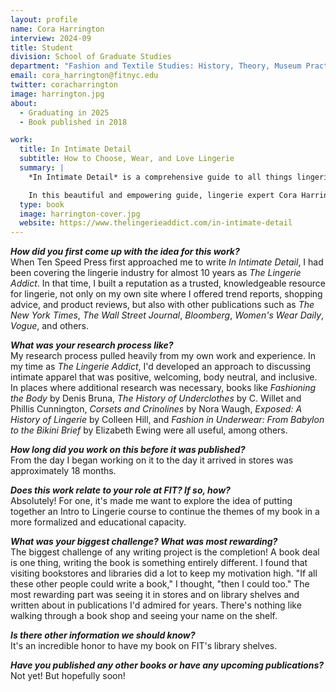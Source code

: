 ```yaml
---
layout: profile
name: Cora Harrington
interview: 2024-09
title: Student
division: School of Graduate Studies
department: "Fashion and Textile Studies: History, Theory, Museum Practice"
email: cora_harrington@fitnyc.edu
twitter: coracharrington
image: harrington.jpg
about:
  - Graduating in 2025
  - Book published in 2018

work:
  title: In Intimate Detail
  subtitle: How to Choose, Wear, and Love Lingerie
  summary: |
    *In Intimate Detail* is a comprehensive guide to all things lingerie, from bras to underwear to shapewear to loungewear. With dozens of vivid watercolor illustrations and gender neutral language, *In Intimate Detail* provides answers to underpinnings for everyone, including people who are pregnant or nursing, have had surgery or other physical concerns, or are trans/non-binary. It even addresses essential care and shopping advice, such as how to hand wash lingerie, how to pack for travel, or how to create a lingerie wardrobe.

    In this beautiful and empowering guide, lingerie expert Cora Harrington demystifies intimate apparel, making it accessible to all sizes, ages, and budgets so you can confidently buy, wear, and care for the underpinnings of your dreams.
  type: book
  image: harrington-cover.jpg
  website: https://www.thelingerieaddict.com/in-intimate-detail
---
```

***How did you first come up with the idea for this work?***  
When Ten Speed Press first approached me to write *In Intimate Detail*, I had been covering the lingerie industry for almost 10 years as *The Lingerie Addict*. In that time, I built a reputation as a trusted, knowledgeable resource for lingerie, not only on my own site where I offered trend reports, shopping advice, and product reviews, but also with other publications such as *The New York Times*, *The Wall Street Journal*, *Bloomberg*, *Women's Wear Daily*, *Vogue*, and others.

***What was your research process like?***  
My research process pulled heavily from my own work and experience. In my time as *The Lingerie Addict*, I'd developed an approach to discussing intimate apparel that was positive, welcoming, body neutral, and inclusive. In places where additional research was necessary, books like *Fashioning the Body* by Denis Bruna, *The History of Underclothes* by C. Willet and Phillis Cunnington, *Corsets and Crinolines* by Nora Waugh, *Exposed: A History of Lingerie* by Colleen Hill, and *Fashion in Underwear: From Babylon to the Bikini Brief* by Elizabeth Ewing were all useful, among others.

***How long did you work on this before it was published?***  
From the day I began working on it to the day it arrived in stores was approximately 18 months. 

***Does this work relate to your role at FIT? If so, how?***  
Absolutely! For one, it's made me want to explore the idea of putting together an Intro to Lingerie course to continue the themes of my book in a more formalized and educational capacity.

***What was your biggest challenge? What was most rewarding?***  
The biggest challenge of any writing project is the completion! A book deal is one thing, writing the book is something entirely different. I found that visiting bookstores and libraries did a lot to keep my motivation high. "If all these other people could write a book," I thought, "then I could too." The most rewarding part was seeing it in stores and on library shelves and written about in publications I'd admired for years. There's nothing like walking through a book shop and seeing your name on the shelf.

***Is there other information we should know?***  
It's an incredible honor to have my book on FIT's library shelves.

***Have you published any other books or have any upcoming publications?***  
Not yet! But hopefully soon! 
